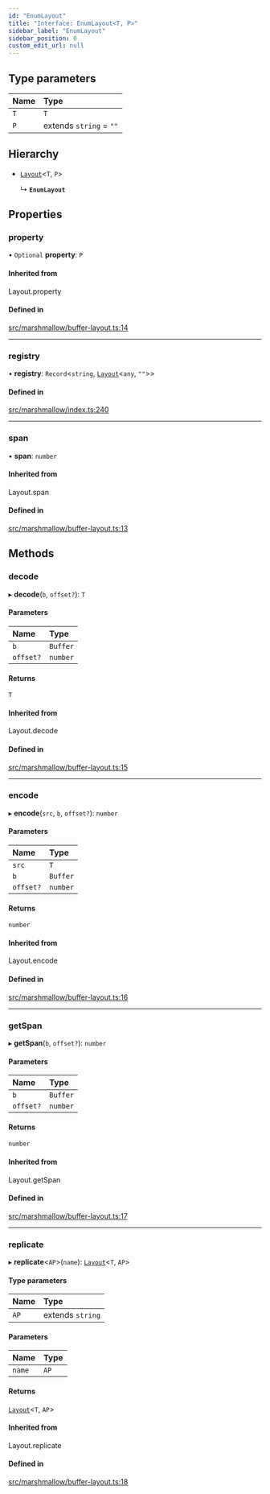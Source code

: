 ```yaml
---
id: "EnumLayout"
title: "Interface: EnumLayout<T, P>"
sidebar_label: "EnumLayout"
sidebar_position: 0
custom_edit_url: null
---
```


## Type parameters

| Name | Type |
| :------ | :------ |
| `T` | `T` |
| `P` | extends `string` = ``""`` |

## Hierarchy

- [`Layout`](../modules.md#layout)<`T`, `P`\>

  ↳ **`EnumLayout`**

## Properties

### property

• `Optional` **property**: `P`

#### Inherited from

Layout.property

#### Defined in

[src/marshmallow/buffer-layout.ts:14](https://github.com/alpha-defi/raydium-sdk/blob/ce1010a/src/marshmallow/buffer-layout.ts#L14)

___

### registry

• **registry**: `Record`<`string`, [`Layout`](../modules.md#layout)<`any`, ``""``\>\>

#### Defined in

[src/marshmallow/index.ts:240](https://github.com/alpha-defi/raydium-sdk/blob/ce1010a/src/marshmallow/index.ts#L240)

___

### span

• **span**: `number`

#### Inherited from

Layout.span

#### Defined in

[src/marshmallow/buffer-layout.ts:13](https://github.com/alpha-defi/raydium-sdk/blob/ce1010a/src/marshmallow/buffer-layout.ts#L13)

## Methods

### decode

▸ **decode**(`b`, `offset?`): `T`

#### Parameters

| Name | Type |
| :------ | :------ |
| `b` | `Buffer` |
| `offset?` | `number` |

#### Returns

`T`

#### Inherited from

Layout.decode

#### Defined in

[src/marshmallow/buffer-layout.ts:15](https://github.com/alpha-defi/raydium-sdk/blob/ce1010a/src/marshmallow/buffer-layout.ts#L15)

___

### encode

▸ **encode**(`src`, `b`, `offset?`): `number`

#### Parameters

| Name | Type |
| :------ | :------ |
| `src` | `T` |
| `b` | `Buffer` |
| `offset?` | `number` |

#### Returns

`number`

#### Inherited from

Layout.encode

#### Defined in

[src/marshmallow/buffer-layout.ts:16](https://github.com/alpha-defi/raydium-sdk/blob/ce1010a/src/marshmallow/buffer-layout.ts#L16)

___

### getSpan

▸ **getSpan**(`b`, `offset?`): `number`

#### Parameters

| Name | Type |
| :------ | :------ |
| `b` | `Buffer` |
| `offset?` | `number` |

#### Returns

`number`

#### Inherited from

Layout.getSpan

#### Defined in

[src/marshmallow/buffer-layout.ts:17](https://github.com/alpha-defi/raydium-sdk/blob/ce1010a/src/marshmallow/buffer-layout.ts#L17)

___

### replicate

▸ **replicate**<`AP`\>(`name`): [`Layout`](../modules.md#layout)<`T`, `AP`\>

#### Type parameters

| Name | Type |
| :------ | :------ |
| `AP` | extends `string` |

#### Parameters

| Name | Type |
| :------ | :------ |
| `name` | `AP` |

#### Returns

[`Layout`](../modules.md#layout)<`T`, `AP`\>

#### Inherited from

Layout.replicate

#### Defined in

[src/marshmallow/buffer-layout.ts:18](https://github.com/alpha-defi/raydium-sdk/blob/ce1010a/src/marshmallow/buffer-layout.ts#L18)
